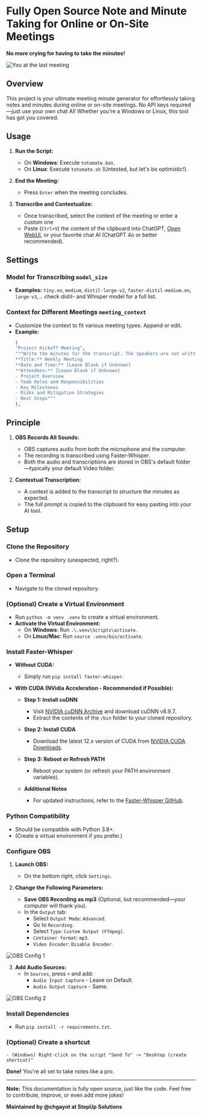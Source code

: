 # Fully Open Source Note and Minute Taking for Online or On-Site Meetings

**No more crying for having to take the minutes!**

![You at the last meeting](img/cry.jpg)
## Overview

This project is your ultimate meeting minute generator for effortlessly taking notes and minutes during online or on-site meetings. No API keys required—just use your own chat AI! Whether you're a Windows or Linux, this tool has got you covered.

## Usage

1. **Run the Script:**
   - On **Windows**: Execute `totomate.bat`.
   - On **Linux**: Execute `totomate.sh` (Untested, but let's be optimistic!).

2. **End the Meeting:**
   - Press `Enter` when the meeting concludes.

3. **Transcribe and Contextualize:**
   - Once transcribed, select the context of the meeting or enter a custom one
   - Paste (`Ctrl+V`) the content of the clipboard into ChatGPT, [Open WebUI](https://github.com/open-webui/open-webui), or your favorite chat AI (ChatGPT 4o or better recommended).

## Settings

### Model for Transcribing `model_size`
- **Examples:** `tiny.en`, `medium`, `distil-large-v2`, `faster-distil-medium.en`, `large-v3`,... check distil- and Whisper model for a full list.

### Context for Different Meetings `meeting_context`
- Customize the context to fit various meeting types. Append or edit.
- **Example:**
    ```python
    (
    "Project Kickoff Meeting",
    """Write the minutes for the transcript. The speakers are not written down. The transcript was automatic, account for potential mistakes in your minutes. The context is a project kickoff meeting for a new software development project. Follow the meeting as per those points:
    **Title:** Weekly Meeting
    **Date and Time:** [Leave Blank if Unknown]
    **Attendees:** [Leave Blank if Unknown]
    - Project Overview
    - Team Roles and Responsibilities
    - Key Milestones
    - Risks and Mitigation Strategies
    - Next Steps"""
    ),
    ```

## Principle

1. **OBS Records All Sounds:**
   - OBS captures audio from both the microphone and the computer.
   - The recording is transcribed using Faster-Whisper.
   - Both the audio and transcriptions are stored in OBS's default folder—typically your default Video folder.

2. **Contextual Transcription:**
   - A context is added to the transcript to structure the minutes as expected.
   - The full prompt is copied to the clipboard for easy pasting into your AI tool.

## Setup

### Clone the Repository
- Clone the repository (unexpected, right?).

### Open a Terminal
- Navigate to the cloned repository.

### (Optional) Create a Virtual Environment
- Run `python -m venv .venv` to create a virtual environment.
- **Activate the Virtual Environment:**
  - On **Windows**: Run `.\.venv\Scripts\activate`.
  - On **Linux/Mac**: Run `source .venv/bin/activate`.

### Install Faster-Whisper

- **Without CUDA:**
  - Simply run `pip install faster-whisper`.

- **With CUDA (NVidia Acceleration - Recommended if Possible):**
  - **Step 1: Install cuDNN**
    - Visit [NVIDIA cuDNN Archive](https://developer.nvidia.com/rdp/cudnn-archive) and download cuDNN v8.9.7.
    - Extract the contents of the `/bin` folder to your cloned repository.

  - **Step 2: Install CUDA**
    - Download the latest 12.x version of CUDA from [NVIDIA CUDA Downloads](https://developer.nvidia.com/cuda-downloads).

  - **Step 3: Reboot or Refresh PATH**
    - Reboot your system (or refresh your PATH environment variables).

  - **Additional Notes**
    - For updated instructions, refer to the [Faster-Whisper GitHub](https://github.com/SYSTRAN/faster-whisper).

### Python Compatibility
- Should be compatible with Python 3.8+.
- (Create a virtual environment if you prefer.)

### Configure OBS
1. **Launch OBS:**
   - On the bottom right, click `Settings`.

2. **Change the Following Parameters:**
   - **Save OBS Recording as mp3** (Optional, but recommended—your computer will thank you).
   - In the `Output` tab:
     - Select `Output Mode`: `Advanced`.
     - Go to `Recording`.
     - Select `Type`: `Custom Output (Ffmpeg)`.
     - `Container format`: `mp3`.
     - `Video Encoder`: `Disable Encoder`.

![OBS Config 1](img/obs1.png)

3. **Add Audio Sources:**
   - In `Sources`, press `+` and add:
     - `Audio Input Capture` - Leave on Default.
     - `Audio Output Capture` - Same.

![OBS Config 2](img/obs2.png)

### Install Dependencies
- Run `pip install -r requirements.txt`.

### (Optional) Create a shortcut
    - (Windows) Right-click on the script "Send To" -> "Desktop (create shortcut)"

**Done!** You're all set to take notes like a pro.

---

**Note:** This documentation is fully open source, just like the code. Feel free to contribute, improve, or even add more jokes!

**Maintained by @chgayot at StepUp Solutions**